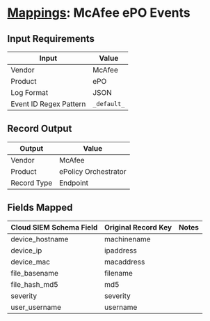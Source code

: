 # [Mappings](README.md): McAfee ePO Events

## Input Requirements

|Input|Value|
|-----|-----|
|Vendor|McAfee|
|Product|ePO|
|Log Format|JSON|
|Event ID Regex Pattern|`_default_`|

## Record Output

|Output|Value|
|------|-----|
|Vendor|McAfee|
|Product|ePolicy Orchestrator|
|Record Type|Endpoint|

## Fields Mapped

|Cloud SIEM Schema Field|Original Record Key|Notes|
|-----------------------|-------------------|-----|
|device_hostname|machinename||
|device_ip|ipaddress||
|device_mac|macaddress||
|file_basename|filename||
|file_hash_md5|md5||
|severity|severity||
|user_username|username||

